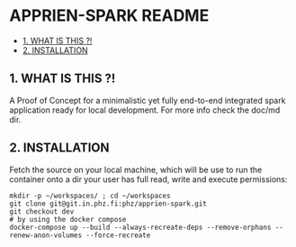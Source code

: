 #  APPRIEN-SPARK README
* [1. WHAT IS THIS ?!](#1-what-is-this-)
* [2. INSTALLATION](#2-installation)




    

## 1. WHAT IS THIS ?!
A Proof of Concept for a minimalistic yet fully end-to-end integrated spark application ready for local development. For more info check the doc/md dir.

    

## 2. INSTALLATION
Fetch the source on your local machine, which will be use to run the container onto a dir your user has full read, write and execute permissions:

    mkdir -p ~/workspaces/ ; cd ~/workspaces
    git clone git@git.in.phz.fi:phz/apprien-spark.git
    git checkout dev
    # by using the docker compose
    docker-compose up --build --always-recreate-deps --remove-orphans --renew-anon-volumes --force-recreate

